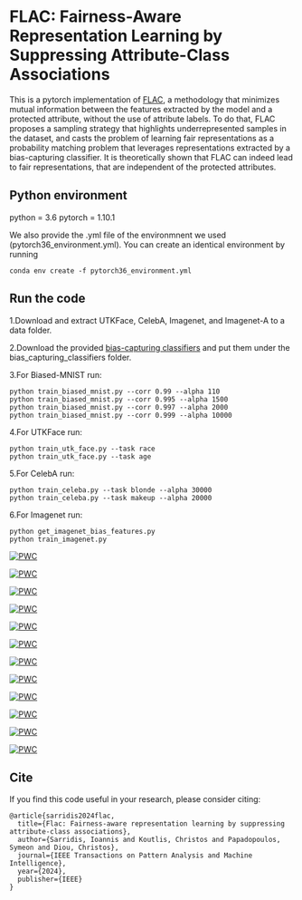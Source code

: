# FLAC: Fairness-Aware Representation Learning by Suppressing Attribute-Class Associations
This is a pytorch implementation of [FLAC](https://ieeexplore.ieee.org/document/10737139), a methodology that minimizes mutual information between the features extracted by the model and a protected attribute, without the use of attribute labels. To do that, FLAC proposes a sampling strategy that highlights underrepresented samples in the dataset, and casts the problem of learning fair representations as a probability matching problem that leverages representations extracted by a bias-capturing classifier. It is theoretically shown that FLAC can indeed lead to fair representations, that are independent of the protected attributes.
## Python environment

python = 3.6
pytorch = 1.10.1

We also provide the .yml file of the environmnent we used (pytorch36_environment.yml).
You can create an identical environment by running
````
conda env create -f pytorch36_environment.yml
````
## Run the code
1.Download and extract UTKFace, CelebA, Imagenet, and Imagenet-A to a data folder.

2.Download the provided [bias-capturing classifiers](https://github.com/gsarridis/FLAC/releases/tag/bcc) and put them under the bias_capturing_classifiers folder.

3.For Biased-MNIST run: 
````
python train_biased_mnist.py --corr 0.99 --alpha 110
python train_biased_mnist.py --corr 0.995 --alpha 1500
python train_biased_mnist.py --corr 0.997 --alpha 2000
python train_biased_mnist.py --corr 0.999 --alpha 10000
````

4.For UTKFace run: 
````
python train_utk_face.py --task race
python train_utk_face.py --task age
````

5.For CelebA run: 
````
python train_celeba.py --task blonde --alpha 30000
python train_celeba.py --task makeup --alpha 20000
````

6.For Imagenet run: 
````
python get_imagenet_bias_features.py
python train_imagenet.py
````

[![PWC](https://img.shields.io/endpoint.svg?url=https://paperswithcode.com/badge/flac-fairness-aware-representation-learning/classification-r-0-999-on-biased-mnist)](https://paperswithcode.com/sota/classification-r-0-999-on-biased-mnist?p=flac-fairness-aware-representation-learning)

[![PWC](https://img.shields.io/endpoint.svg?url=https://paperswithcode.com/badge/flac-fairness-aware-representation-learning/classification-r-0-997-on-biased-mnist)](https://paperswithcode.com/sota/classification-r-0-997-on-biased-mnist?p=flac-fairness-aware-representation-learning)

[![PWC](https://img.shields.io/endpoint.svg?url=https://paperswithcode.com/badge/flac-fairness-aware-representation-learning/classification-r-0-995-on-biased-mnist)](https://paperswithcode.com/sota/classification-r-0-995-on-biased-mnist?p=flac-fairness-aware-representation-learning)

[![PWC](https://img.shields.io/endpoint.svg?url=https://paperswithcode.com/badge/flac-fairness-aware-representation-learning/classification-r-0-990-on-biased-mnist)](https://paperswithcode.com/sota/classification-r-0-990-on-biased-mnist?p=flac-fairness-aware-representation-learning)

[![PWC](https://img.shields.io/endpoint.svg?url=https://paperswithcode.com/badge/flac-fairness-aware-representation-learning/heavymakeup-bias-conflicting-on-celeba)](https://paperswithcode.com/sota/heavymakeup-bias-conflicting-on-celeba?p=flac-fairness-aware-representation-learning)

[![PWC](https://img.shields.io/endpoint.svg?url=https://paperswithcode.com/badge/flac-fairness-aware-representation-learning/heavymakeup-unbiased-on-celeba)](https://paperswithcode.com/sota/heavymakeup-unbiased-on-celeba?p=flac-fairness-aware-representation-learning)

[![PWC](https://img.shields.io/endpoint.svg?url=https://paperswithcode.com/badge/flac-fairness-aware-representation-learning/haircolor-bias-conflicting-on-celeba)](https://paperswithcode.com/sota/haircolor-bias-conflicting-on-celeba?p=flac-fairness-aware-representation-learning)

[![PWC](https://img.shields.io/endpoint.svg?url=https://paperswithcode.com/badge/flac-fairness-aware-representation-learning/haircolor-unbiased-on-celeba)](https://paperswithcode.com/sota/haircolor-unbiased-on-celeba?p=flac-fairness-aware-representation-learning)

[![PWC](https://img.shields.io/endpoint.svg?url=https://paperswithcode.com/badge/flac-fairness-aware-representation-learning/age-unbiased-on-utkface)](https://paperswithcode.com/sota/age-unbiased-on-utkface?p=flac-fairness-aware-representation-learning)

[![PWC](https://img.shields.io/endpoint.svg?url=https://paperswithcode.com/badge/flac-fairness-aware-representation-learning/age-bias-conflicting-on-utkface)](https://paperswithcode.com/sota/age-bias-conflicting-on-utkface?p=flac-fairness-aware-representation-learning)

[![PWC](https://img.shields.io/endpoint.svg?url=https://paperswithcode.com/badge/flac-fairness-aware-representation-learning/race-unbiased-on-utkface)](https://paperswithcode.com/sota/race-unbiased-on-utkface?p=flac-fairness-aware-representation-learning)

[![PWC](https://img.shields.io/endpoint.svg?url=https://paperswithcode.com/badge/flac-fairness-aware-representation-learning/race-bias-conflicting-on-utkface)](https://paperswithcode.com/sota/race-bias-conflicting-on-utkface?p=flac-fairness-aware-representation-learning)

## Cite
If you find this code useful in your research, please consider citing:
```
@article{sarridis2024flac,
  title={Flac: Fairness-aware representation learning by suppressing attribute-class associations},
  author={Sarridis, Ioannis and Koutlis, Christos and Papadopoulos, Symeon and Diou, Christos},
  journal={IEEE Transactions on Pattern Analysis and Machine Intelligence},
  year={2024},
  publisher={IEEE}
}
```
